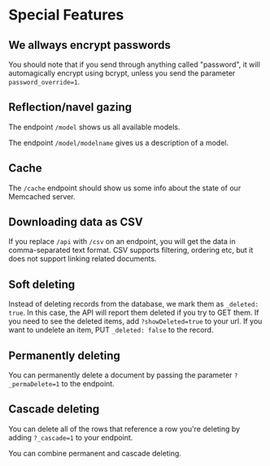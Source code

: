 # Special Features

## We allways encrypt passwords

You should note that if you send through anything called "password", it will automagically encrypt using bcrypt, unless you send the parameter `password_override=1`.

## Reflection/navel gazing

The endpoint `/model` shows us all available models.

The endpoint `/model/modelname` gives us a description of a model.

## Cache

The `/cache` endpoint should show us some info about the state of our Memcached server.

## Downloading data as CSV

If you replace `/api` with `/csv` on an endpoint, you will get the data in comma-separated text format. CSV supports filtering, ordering etc, but it does not support linking related documents.

## Soft deleting

Instead of deleting records from the database, we mark them as `_deleted: true`. In this case, the API will report them deleted if you try to GET them. If you need to see the deleted items, add `?showDeleted=true` to your url. If you want to undelete an item, PUT `_deleted: false` to the record.

## Permanently deleting

You can permanently delete a document by passing the parameter `?_permaDelete=1` to the endpoint.

## Cascade deleting

You can delete all of the rows that reference a row you're deleting by adding `?_cascade=1` to your endpoint.

You can combine permanent and cascade deleting.